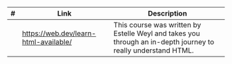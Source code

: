 <!-- prettier-ignore -->
|#| Link | Description |
|------|-------------|-------------|
||https://web.dev/learn-html-available/|This course was written by Estelle Weyl and takes you through an in-depth journey to really understand HTML.|

